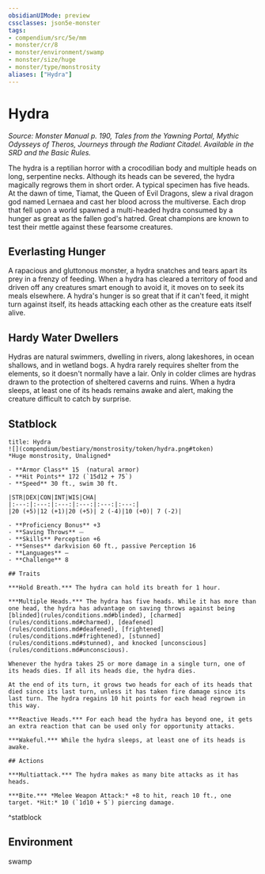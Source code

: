 ```yaml
---
obsidianUIMode: preview
cssclasses: json5e-monster
tags:
- compendium/src/5e/mm
- monster/cr/8
- monster/environment/swamp
- monster/size/huge
- monster/type/monstrosity
aliases: ["Hydra"]
---
```

# Hydra
*Source: Monster Manual p. 190, Tales from the Yawning Portal, Mythic Odysseys of Theros, Journeys through the Radiant Citadel. Available in the SRD and the Basic Rules.*  

The hydra is a reptilian horror with a crocodilian body and multiple heads on long, serpentine necks. Although its heads can be severed, the hydra magically regrows them in short order. A typical specimen has five heads. At the dawn of time, Tiamat, the Queen of Evil Dragons, slew a rival dragon god named Lernaea and cast her blood across the multiverse. Each drop that fell upon a world spawned a multi-headed hydra consumed by a hunger as great as the fallen god's hatred. Great champions are known to test their mettle against these fearsome creatures.

## Everlasting Hunger

A rapacious and gluttonous monster, a hydra snatches and tears apart its prey in a frenzy of feeding. When a hydra has cleared a territory of food and driven off any creatures smart enough to avoid it, it moves on to seek its meals elsewhere. A hydra's hunger is so great that if it can't feed, it might turn against itself, its heads attacking each other as the creature eats itself alive.

## Hardy Water Dwellers

Hydras are natural swimmers, dwelling in rivers, along lakeshores, in ocean shallows, and in wetland bogs. A hydra rarely requires shelter from the elements, so it doesn't normally have a lair. Only in colder climes are hydras drawn to the protection of sheltered caverns and ruins. When a hydra sleeps, at least one of its heads remains awake and alert, making the creature difficult to catch by surprise.

## Statblock

```ad-statblock
title: Hydra
![](compendium/bestiary/monstrosity/token/hydra.png#token)
*Huge monstrosity, Unaligned*

- **Armor Class** 15  (natural armor)
- **Hit Points** 172 (`15d12 + 75`)
- **Speed** 30 ft., swim 30 ft.

|STR|DEX|CON|INT|WIS|CHA|
|:---:|:---:|:---:|:---:|:---:|:---:|
|20 (+5)|12 (+1)|20 (+5)| 2 (-4)|10 (+0)| 7 (-2)|

- **Proficiency Bonus** +3
- **Saving Throws** ⏤
- **Skills** Perception +6
- **Senses** darkvision 60 ft., passive Perception 16
- **Languages** —
- **Challenge** 8

## Traits

***Hold Breath.*** The hydra can hold its breath for 1 hour.

***Multiple Heads.*** The hydra has five heads. While it has more than one head, the hydra has advantage on saving throws against being [blinded](rules/conditions.md#blinded), [charmed](rules/conditions.md#charmed), [deafened](rules/conditions.md#deafened), [frightened](rules/conditions.md#frightened), [stunned](rules/conditions.md#stunned), and knocked [unconscious](rules/conditions.md#unconscious).

Whenever the hydra takes 25 or more damage in a single turn, one of its heads dies. If all its heads die, the hydra dies.

At the end of its turn, it grows two heads for each of its heads that died since its last turn, unless it has taken fire damage since its last turn. The hydra regains 10 hit points for each head regrown in this way.

***Reactive Heads.*** For each head the hydra has beyond one, it gets an extra reaction that can be used only for opportunity attacks.

***Wakeful.*** While the hydra sleeps, at least one of its heads is awake.

## Actions

***Multiattack.*** The hydra makes as many bite attacks as it has heads.

***Bite.*** *Melee Weapon Attack:* +8 to hit, reach 10 ft., one target. *Hit:* 10 (`1d10 + 5`) piercing damage.
```
^statblock

## Environment

swamp